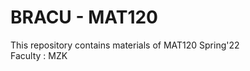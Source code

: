# BRACU - MAT120 
<html>
  <body>
    This repository contains materials of MAT120 Spring'22 </br>
    Faculty : MZK 
    </body>
    </html>
